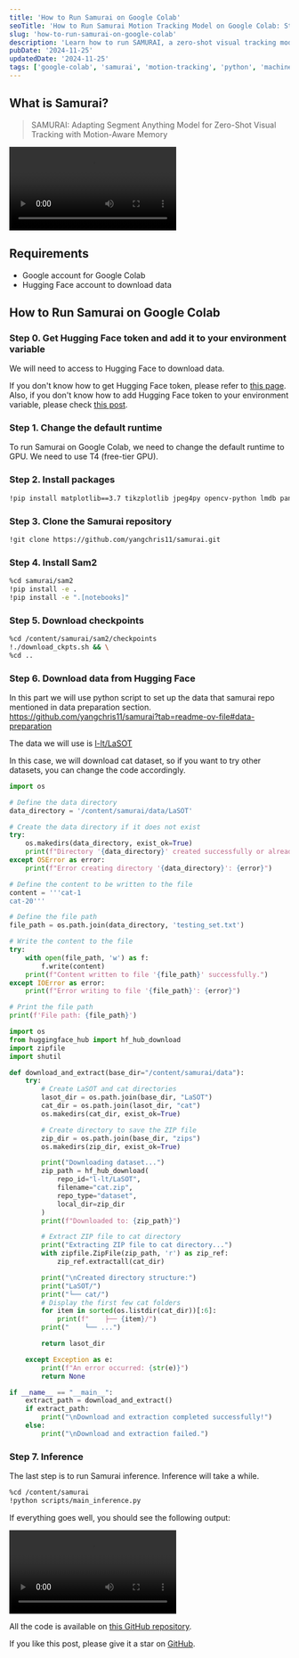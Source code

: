 ```yaml
---
title: 'How to Run Samurai on Google Colab'
seoTitle: 'How to Run Samurai Motion Tracking Model on Google Colab: Step-by-Step Guide'
slug: 'how-to-run-samurai-on-google-colab'
description: 'Learn how to run SAMURAI, a zero-shot visual tracking model based on SAM (Segment Anything Model), on Google Colab. This step-by-step guide covers setting up GPU runtime, installing dependencies, and running inference with the LaSOT dataset for motion tracking.'
pubDate: '2024-11-25'
updatedDate: '2024-11-25'
tags: ['google-colab', 'samurai', 'motion-tracking', 'python', 'machine-learning']
---
```


## What is Samurai?

> SAMURAI: Adapting Segment Anything Model for Zero-Shot Visual Tracking with Motion-Aware Memory

<video src="https://github.com/user-attachments/assets/9d368ca7-2e9b-4fed-9da0-d2efbf620d88" controls></video>

## Requirements

- Google account for Google Colab
- Hugging Face account to download data

## How to Run Samurai on Google Colab

### Step 0. Get Hugging Face token and add it to your environment variable

We will need to access to Hugging Face to download data.

If you don't know how to get Hugging Face token, please refer to [this page](https://huggingface.co/docs/hub/security-tokens).
Also, if you don't know how to add Hugging Face token to your environment variable, please check [this post](https://dev.to/0xkoji/use-ngrok-with-secret-key-on-google-colab-47l0).

### Step 1. Change the default runtime

To run Samurai on Google Colab, we need to change the default runtime to GPU.
We need to use T4 (free-tier GPU).

### Step 2. Install packages

```zsh
!pip install matplotlib==3.7 tikzplotlib jpeg4py opencv-python lmdb pandas scipy loguru
```

### Step 3. Clone the Samurai repository

```zsh
!git clone https://github.com/yangchris11/samurai.git
```

### Step 4. Install Sam2

```zsh
%cd samurai/sam2
!pip install -e .
!pip install -e ".[notebooks]"
```

### Step 5. Download checkpoints

```zsh
%cd /content/samurai/sam2/checkpoints
!./download_ckpts.sh && \
%cd ..
```

### Step 6. Download data from Hugging Face

In this part we will use python script to set up the data that samurai repo mentioned in data preparation section.
https://github.com/yangchris11/samurai?tab=readme-ov-file#data-preparation

The data we will use is [l-lt/LaSOT](https://huggingface.co/datasets/l-lt/LaSOT)

In this case, we will download cat dataset, so if you want to try other datasets, you can change the code accordingly.

```python
import os

# Define the data directory
data_directory = '/content/samurai/data/LaSOT'

# Create the data directory if it does not exist
try:
    os.makedirs(data_directory, exist_ok=True)
    print(f"Directory '{data_directory}' created successfully or already exists.")
except OSError as error:
    print(f"Error creating directory '{data_directory}': {error}")

# Define the content to be written to the file
content = '''cat-1
cat-20'''

# Define the file path
file_path = os.path.join(data_directory, 'testing_set.txt')

# Write the content to the file
try:
    with open(file_path, 'w') as f:
        f.write(content)
    print(f"Content written to file '{file_path}' successfully.")
except IOError as error:
    print(f"Error writing to file '{file_path}': {error}")

# Print the file path
print(f'File path: {file_path}')
```

```python
import os
from huggingface_hub import hf_hub_download
import zipfile
import shutil

def download_and_extract(base_dir="/content/samurai/data"):
    try:
        # Create LaSOT and cat directories
        lasot_dir = os.path.join(base_dir, "LaSOT")
        cat_dir = os.path.join(lasot_dir, "cat")
        os.makedirs(cat_dir, exist_ok=True)

        # Create directory to save the ZIP file
        zip_dir = os.path.join(base_dir, "zips")
        os.makedirs(zip_dir, exist_ok=True)

        print("Downloading dataset...")
        zip_path = hf_hub_download(
            repo_id="l-lt/LaSOT",
            filename="cat.zip",
            repo_type="dataset",
            local_dir=zip_dir
        )
        print(f"Downloaded to: {zip_path}")

        # Extract ZIP file to cat directory
        print("Extracting ZIP file to cat directory...")
        with zipfile.ZipFile(zip_path, 'r') as zip_ref:
            zip_ref.extractall(cat_dir)

        print("\nCreated directory structure:")
        print("LaSOT/")
        print("└── cat/")
        # Display the first few cat folders
        for item in sorted(os.listdir(cat_dir))[:6]:
            print(f"    ├── {item}/")
        print("    └── ...")

        return lasot_dir

    except Exception as e:
        print(f"An error occurred: {str(e)}")
        return None

if __name__ == "__main__":
    extract_path = download_and_extract()
    if extract_path:
        print("\nDownload and extraction completed successfully!")
    else:
        print("\nDownload and extraction failed.")
```

### Step 7. Inference

The last step is to run Samurai inference.
Inference will take a while.

```zsh
%cd /content/samurai
!python scripts/main_inference.py
```

If everything goes well, you should see the following output:

<video src="./cat-20.mov" controls></video>

All the code is available on [this GitHub repository](https://github.com/koji/GoogleColab/blob/main/Samurai.ipynb).

If you like this post, please give it a star on [GitHub](https://github.com/koji/GoogleColab).
